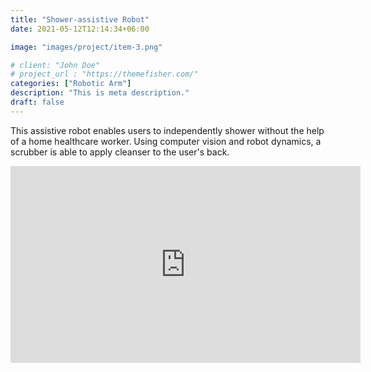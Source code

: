 ```yaml
---
title: "Shower-assistive Robot"
date: 2021-05-12T12:14:34+06:00

image: "images/project/item-3.png"

# client: "John Doe"
# project_url : "https://themefisher.com/"
categories: ["Robotic Arm"]
description: "This is meta description."
draft: false
---
```


This assistive robot enables users to independently shower without the help of a home healthcare worker.  Using computer vision and robot dynamics, a scrubber is able to apply cleanser to the user's back.

<iframe width="560" height="315" src="https://www.youtube.com/embed/vJ3XU90Cd6Y" title="YouTube video player" frameborder="0" allow="accelerometer; autoplay; clipboard-write; encrypted-media; gyroscope; picture-in-picture" allowfullscreen></iframe>


